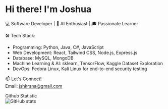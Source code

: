 # Hi there! I'm Joshua
💻 Software Developer |  🚀 AI Enthusiast | 🎓 Passionate Learner

🛠 Tech Stack:
- Programming: Python, Java, C#, JavaScript
- Web Development: React, Tailwind CSS, Node.js, Express.js
- Database: MySQL, MongoDB
- Machine Learning & AI: sklearn, TensorFlow, Kaggle Dataset Exploration
- DevOps: Fedora Linux, Kali Linux for end-to-end security testing

📫 Let's Connect! <br>
  Email: [jshkrsna@gmail.com](mailto:jshkrsna@gmail.com)

Github Statistic <br>
![GitHub stats](https://github-readme-stats.vercel.app/api?username=kresnaj&show_icons=true&theme=radical)
<!--
**kresnaj/kresnaj** is a ✨ _special_ ✨ repository because its `README.md` (this file) appears on your GitHub profile.

Here are some ideas to get you started:
                    
- 🔭 I’m currently working on ...

- 👯 I’m looking to collaborate on ...
- 🤔 I’m looking for help with ...
- 💬 Ask me about ...
- 📫 How to reach me: ...
- 😄 Pronouns: ...
- ⚡ Fun fact: ...
-->
